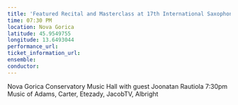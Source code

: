 ```yaml
---
title: 'Featured Recital and Masterclass at 17th International Saxophone Festival'
time: 07:30 PM
location: Nova Gorica
latitude: 45.9549755
longitude: 13.6493044
performance_url: 
ticket_information_url: 
ensemble: 
conductor: 
---
```

Nova Gorica Conservatory Music Hall
with guest Joonatan Rautiola
7:30pm
Music of Adams, Carter, Etezady, JacobTV, Albright